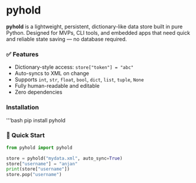 # pyhold

**pyhold** is a lightweight, persistent, dictionary-like data store built in pure Python. Designed for MVPs, CLI tools, and embedded apps that need quick and reliable state saving — no database required.

### ✅ Features
- Dictionary-style access: `store["token"] = "abc"`
- Auto-syncs to XML on change
- Supports `int`, `str`, `float`, `bool`, `dict`, `list`, `tuple`, `None`
- Fully human-readable and editable
- Zero dependencies

### Installation
'''bash
pip install pyhold

### 🚀 Quick Start

```python
from pyhold import pyhold

store = pyhold("mydata.xml", auto_sync=True)
store["username"] = "anjan"
print(store["username"])
store.pop("username")
